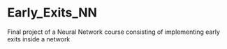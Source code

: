 # Early_Exits_NN
Final project of a Neural Network course consisting of implementing early exits inside a network

